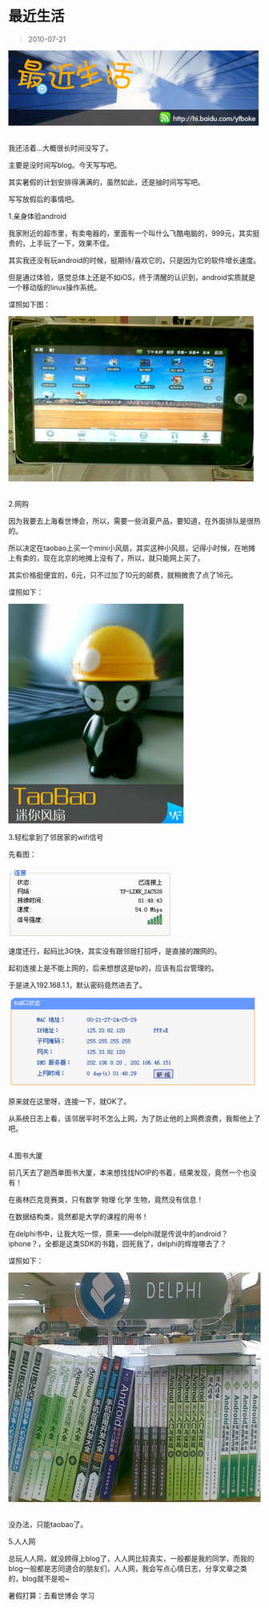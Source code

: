 # 最近生活 

> 2010-07-21

<div class="pcs-article-content_ptkaiapt4bxy_baiduscarticle" id="detailArticleContent_ptkaiapt4bxy_baiduscarticle">
 <p>
  <img class="blogimg" small="0" src="images/bcdf00edcc1f4f79b1b4b062d00e6d5b.jpg"/>
 </p>
 <p>
  <br/>
  我还活着...大概很长时间没写了。
 </p>
 <p>
  主要是没时间写blog。今天写写吧。
 </p>
 <p>
  其实暑假的计划安排得满满的，虽然如此，还是抽时间写写吧。
 </p>
 <p>
  写写放假后的事情吧。
 </p>
 <p>
  1.亲身体验android
 </p>
 <p>
  我家附近的超市里，有卖电器的，里面有一个叫什么飞酷电脑的，999元，其实挺贵的，上手玩了一下，效果不佳。
 </p>
 <p>
  其实我还没有玩android的时候，挺期待/喜欢它的，只是因为它的软件增长速度。
 </p>
 <p>
  但是通过体验，感觉总体上还是不如iOS，终于清醒的认识到，android实质就是一个移动版的linux操作系统。
 </p>
 <p>
  谍照如下图：
 </p>
 <p>
  <img class="blogimg" height="372" small="0" src="images/f355c0f9612e4e8b7fd2553086c56fa7.jpg" style="width: 490px; height: 330px;" width="544"/>
 </p>
 <p>
  <br/>
  2.网购
 </p>
 <p>
  因为我要去上海看世博会，所以，需要一些消夏产品，要知道，在外面排队是很热的。
 </p>
 <p>
  所以决定在taobao上买一个mini小风扇，其实这种小风扇，记得小时候，在地摊上有卖的，现在北京的地摊上没有了，所以，就只能网上买了。
 </p>
 <p>
  其实价格挺便宜的，6元，只不过加了10元的邮费，就稍微贵了点了16元。
 </p>
 <p>
  谍照如下：
 </p>
 <p>
  <img class="blogimg" small="0" src="images/71c7a4ddf29afb1595cb646aa6ed2eba.jpg"/>
 </p>
 <p>
  3.轻松拿到了邻居家的wifi信号
 </p>
 <p>
  先看图：
 </p>
 <p>
  <img class="blogimg" small="0" src="images/a8f58f279066d77297273eb9c0d83217.jpg"/>
 </p>
 <p>
  速度还行，起码比3G快，其实没有跟邻居打招呼，是直接的蹭网的。
 </p>
 <p>
  起初连接上是不能上网的，后来想想这是tp的，应该有后台管理的。
 </p>
 <p>
  于是进入192.168.1.1，默认密码竟然进去了。
 </p>
 <p>
  <img class="blogimg" small="0" src="images/8f6f09cafa7afd837f3a1e5cf665f47a.jpg"/>
 </p>
 <p>
  原来就在这里呀，连接一下，就OK了。
 </p>
 <p>
  从系统日志上看，该邻居平时不怎么上网，为了防止他的上网费浪费，我帮他上了吧。
  <br/>
  <br/>
  <br/>
  4.图书大厦
 </p>
 <p>
  前几天去了趟西单图书大厦，本来想找找NOIP的书着，结果发现，竟然一个也没有！
 </p>
 <p>
  在奥林匹克竞赛类，只有数学 物理 化学 生物，竟然没有信息！
 </p>
 <p>
  在数据结构类，竟然都是大学的课程的用书！
 </p>
 <p>
  在delphi书中，让我大吃一惊，原来——delphi就是传说中的android？iphone？，全都是这类SDK的书籍，囧死我了，delphi的辉煌哪去了？
 </p>
 <p>
  谍照如下：
 </p>
 <p>
  <img class="blogimg" height="458" small="0" src="images/71c6b5ca57173918cce94503d84273e6.jpg" width="619"/>
 </p>
 <p>
  <br/>
  没办法，只能taobao了。
 </p>
 <p>
  5.人人网
 </p>
 <p>
  总玩人人网，就没顾得上blog了，人人网比较真实，一般都是我的同学，而我的blog一般都是志同道合的朋友们，人人网，我会写点心情日志，分享文章之类的，blog就不是啦~
 </p>
 <p>
  暑假打算：去看世博会 学习
 </p>
</div>


